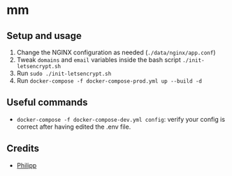 # mm

## Setup and usage

1. Change the NGINX configuration as needed (`./data/nginx/app.conf`)
2. Tweak `domains` and `email` variables inside the bash script `./init-letsencrypt.sh`
3. Run `sudo ./init-letsencrypt.sh`
4. Run `docker-compose -f docker-compose-prod.yml up --build -d`

## Useful commands

* `docker-compose -f docker-compose-dev.yml config`: verify your config is correct after having edited the .env file.


## Credits

* [Philipp](https://pentacent.medium.com/nginx-and-lets-encrypt-with-docker-in-less-than-5-minutes-b4b8a60d3a71)
